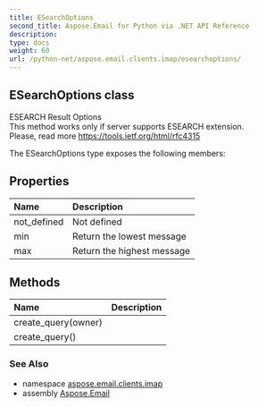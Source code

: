 ```yaml
---
title: ESearchOptions
second_title: Aspose.Email for Python via .NET API Reference
description: 
type: docs
weight: 60
url: /python-net/aspose.email.clients.imap/esearchoptions/
---
```


## ESearchOptions class

ESEARCH Result Options<br/>            This method works only if server supports ESEARCH extension. <br/>            Please, read more https://tools.ietf.org/html/rfc4315

The ESearchOptions type exposes the following members:
## Properties
| Name | Description |
| :- | :- |
|not_defined|Not defined|
|min|Return the lowest message|
|max|Return the highest message|
## Methods
| Name | Description |
| :- | :- |
|create_query(owner)|  |
|create_query()|  |

### See Also

* namespace [aspose.email.clients.imap](/email/python-net/aspose.email.clients.imap/)
* assembly [Aspose.Email](/email/python-net/)

